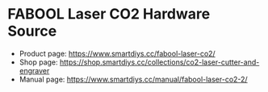 # FABOOL Laser CO2 Hardware Source
- Product page: https://www.smartdiys.cc/fabool-laser-co2/
- Shop page: https://shop.smartdiys.cc/collections/co2-laser-cutter-and-engraver
- Manual page: https://www.smartdiys.cc/manual/fabool-laser-co2-2/
